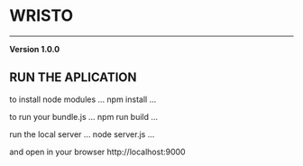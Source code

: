 # WRISTO
***

**Version 1.0.0**

## RUN THE APLICATION

to install node modules
...
npm install
...

to run your bundle.js
...
npm run build 
...

run the local server
...
node server.js
...

and open in your browser http://localhost:9000